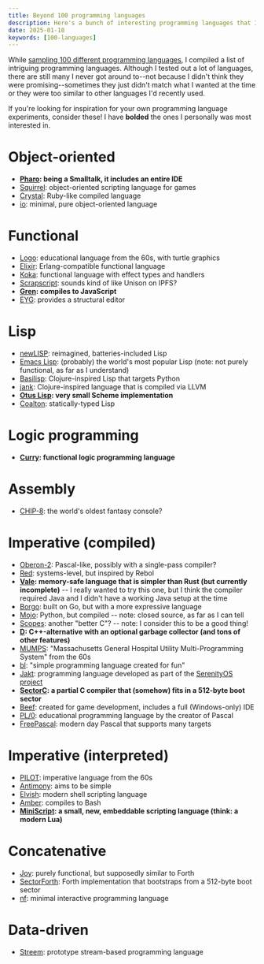 ```yaml
---
title: Beyond 100 programming languages
description: Here's a bunch of interesting programming languages that I didn't get around to trying out.
date: 2025-01-18
keywords: [100-languages]
---
```

While [sampling 100 different programming languages](100-languages.md), I compiled a list of intriguing programming languages. Although I tested out a lot of languages, there are still many I never got around to--not because I didn't think they were promising--sometimes they just didn't match what I wanted at the time or they were too similar to other languages I'd recently used.

If you're looking for inspiration for your own programming language experiments, consider these! I have **bolded** the ones I personally was most interested in.

# Object-oriented
* **[Pharo](https://pharo.org/): being a Smalltalk, it includes an entire IDE**
* [Squirrel](http://www.squirrel-lang.org/): object-oriented scripting language for games
* [Crystal](https://crystal-lang.org/): Ruby-like compiled language
* [io](https://iolanguage.org/): minimal, pure object-oriented language

# Functional
* [Logo](https://en.wikipedia.org/wiki/Logo_(programming_language)): educational language from the 60s, with turtle graphics
* [Elixir](https://elixir-lang.org/): Erlang-compatible functional language
* [Koka](https://koka-lang.github.io/koka/doc/index.html): functional language with effect types and handlers
* [Scrapscript](https://scrapscript.org/): sounds kind of like Unison on IPFS?
* **[Gren](https://gren-lang.org/): compiles to JavaScript**
* [EYG](https://eyg.run/): provides a structural editor

# Lisp
* [newLISP](http://www.newlisp.org/): reimagined, batteries-included Lisp
* [Emacs Lisp](https://en.wikipedia.org/wiki/Emacs_Lisp): (probably) the world's most popular Lisp (note: not purely functional, as far as I understand)
* [Basilisp](https://basilisp.readthedocs.io/en/latest/gettingstarted.html): Clojure-inspired Lisp that targets Python
* [jank](https://jank-lang.org/): Clojure-inspired language that is compiled via LLVM
* **[Otus Lisp](https://github.com/yuriy-chumak/OL): very small Scheme implementation**
* [Coalton](https://github.com/coalton-lang/coalton): statically-typed Lisp

# Logic programming
* **[Curry](https://www.curry-language.org/): functional logic programming language**

# Assembly
* [CHIP-8](https://en.wikipedia.org/wiki/CHIP-8): the world's oldest fantasy console?

# Imperative (compiled)
* [Oberon-2](https://en.wikipedia.org/wiki/Oberon-2): Pascal-like, possibly with a single-pass compiler?
* [Red](https://www.red-lang.org/): systems-level, but inspired by Rebol
* **[Vale](https://vale.dev/): memory-safe language that is simpler than Rust (but currently incomplete)** -- I really wanted to try this one, but I think the compiler required Java and I didn't have a working Java setup at the time
* [Borgo](https://borgo-lang.github.io/): built on Go, but with a more expressive language
* [Mojo](https://www.modular.com/mojo): Python, but compiled -- note: closed source, as far as I can tell
* [Scopes](https://sr.ht/~duangle/scopes/): another "better C"? -- note: I consider this to be a good thing!
* **[D](https://dlang.org/): C++-alternative with an optional garbage collector (and tons of other features)**
* [MUMPS](https://en.wikipedia.org/wiki/MUMPS): "Massachusetts General Hospital Utility Multi-Programming System" from the 60s
* [bl](https://github.com/travisdoor/bl): "simple programming language created for fun"
* [Jakt](https://github.com/SerenityOS/jakt): programming language developed as part of the [SerenityOS project](https://serenityos.org/)
* **[SectorC](https://github.com/xorvoid/sectorc): a partial C compiler that (somehow) fits in a 512-byte boot sector**
* [Beef](https://www.beeflang.org/): created for game development, includes a full (Windows-only) IDE
* [PL/0](https://en.wikipedia.org/wiki/PL/0): educational programming language by the creator of Pascal
* [FreePascal](https://www.freepascal.org/): modern day Pascal that supports many targets

# Imperative (interpreted)
* [PILOT](https://en.wikipedia.org/wiki/PILOT): imperative language from the 60s
* [Antimony](https://github.com/antimony-lang/antimony): aims to be simple
* [Elvish](https://elv.sh/): modern shell scripting language
* [Amber](https://amber-lang.com/): compiles to Bash
* **[MiniScript](https://miniscript.org/): a small, new, embeddable scripting language (think: a modern Lua)**

# Concatenative
* [Joy](https://en.wikipedia.org/wiki/Joy_(programming_language)): purely functional, but supposedly similar to Forth
* [SectorForth](https://github.com/cesarblum/sectorforth): Forth implementation that bootstraps from a 512-byte boot sector
* [nf](https://github.com/luke8086/nf): minimal interactive programming language

# Data-driven
* [Streem](https://github.com/matz/streem): prototype stream-based programming language
